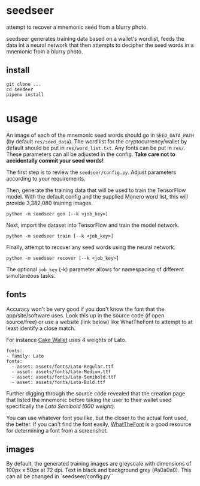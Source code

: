 # seedseer

attempt to recover a mnemonic seed from a blurry photo.

seedseer generates training data based on a wallet's wordlist, feeds the data int a neural network that then attempts to decipher the seed words in a mnemonic from a blurry photo.

## install

    git clone ...
    cd seedeer
    pipenv install

# usage

An image of each of the mnemonic seed words should go in `SEED_DATA_PATH` (by default `res/seed_data`). The word list for the cryptocurrency/wallet by default should be put in `res/word_list.txt`. Any fonts can be put in `res/`. These parameters can all be adjusted in the config. **Take care not to accidentally commit your seed words!**

The first step is to review the `seedseer/config.py`. Adjust parameters according to your requirements.

Then, generate the training data that will be used to train the TensorFlow model. With the default config and the supplied Monero word list, this will provide 3,382,080 training images.

    python -m seedseer gen [--k <job_key>]

Next, import the dataset into TensorFlow and train the model network.

    python -m seedseer train [--k <job_key>]

Finally, attempt to recover any seed words using the neural network.

    python -m seedseer recover [--k <job_key>]

The optional `job_key` (-k) parameter allows for namespacing of different simultaneous tasks.

## fonts    
Accuracy won't be very good if you don't know the font that the app/site/software uses. Look this up in the source code (if open source/free) or use a website (link below) like WhatTheFont to attempt to at least identify a close match.

For instance [Cake Wallet](https://github.com/cake-tech/cake_wallet/) uses 4 weights of Lato.

    fonts:
    - family: Lato
    fonts:
      - asset: assets/fonts/Lato-Regular.ttf
      - asset: assets/fonts/Lato-Medium.ttf
      - asset: assets/fonts/Lato-Semibold.ttf
      - asset: assets/fonts/Lato-Bold.ttf

Further digging through the source code revealed that the creation page that listed the mnemonic before taking the user to their wallet used specifically the *Lato Semibold (600 weight)*.

You can use whatever font you like, but the closer to the actual font used, the better. If you can't find the font easily, [WhatTheFont](https://www.myfonts.com/WhatTheFont/) is a good resource for determining a font from a screenshot.

## images

By default, the generated training images are greyscale with dimensions of 100px x 50px at 72 dpi. Text in black and background grey (#a0a0a0). This can all be changed in `seedseer/config.py``
